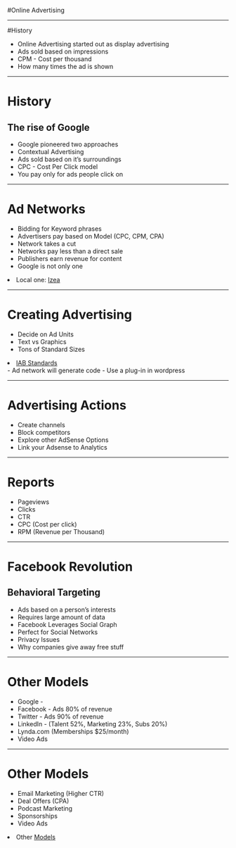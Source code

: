 <!-- .slide: class="title" -->
#Online Advertising

---

#History
- Online Advertising started out as display advertising<!-- .element: class="fragment"-->
- Ads sold based on impressions<!-- .element: class="fragment"-->
- CPM - Cost per thousand<!-- .element: class="fragment"-->
- How many times the ad is shown<!-- .element: class="fragment"-->

---

# History
## The rise of Google

- Google pioneered two approaches<!-- .element: class="fragment"-->
- Contextual Advertising<!-- .element: class="fragment"-->
- Ads sold based on it’s surroundings<!-- .element: class="fragment"-->
- CPC - Cost Per Click model<!-- .element: class="fragment"-->
- You pay only for ads people click on<!-- .element: class="fragment"-->

---

# Ad Networks

- Bidding for Keyword phrases<!-- .element: class="fragment"-->
- Advertisers pay based on Model (CPC, CPM, CPA)<!-- .element: class="fragment"-->
- Network takes a cut<!-- .element: class="fragment"-->
- Networks pay less than a direct sale<!-- .element: class="fragment"-->
- Publishers earn revenue for content<!-- .element: class="fragment"-->
- Google is not only one<!-- .element: class="fragment"-->
<li class="fragment">Local one: <a href="https://izea.com/">Izea</a></li>

---

# Creating Advertising

- Decide on Ad Units<!-- .element: class="fragment"-->
- Text vs Graphics<!-- .element: class="fragment"-->
-  Tons of Standard Sizes<!-- .element: class="fragment"-->
<li class="fragment"><a href="http://www.iab.net/guidelines/508676/508767/displayguidelines">IAB Standards</a></li>
- Ad network will generate code<!-- .element: class="fragment"-->
- Use a plug-in in wordpress<!-- .element: class="fragment"-->

---

# Advertising Actions

- Create channels<!-- .element: class="fragment"-->
- Block competitors<!-- .element: class="fragment"-->
- Explore other AdSense Options<!-- .element: class="fragment"-->
- Link your Adsense to Analytics<!-- .element: class="fragment"-->


---

# Reports

- Pageviews<!-- .element: class="fragment"-->
- Clicks<!-- .element: class="fragment"-->
- CTR<!-- .element: class="fragment"-->
- CPC (Cost per click)<!-- .element: class="fragment"-->
- RPM (Revenue per Thousand)<!-- .element: class="fragment"-->

---

# Facebook Revolution
## Behavioral Targeting

- Ads based on a person’s interests<!-- .element: class="fragment"-->
- Requires large amount of data<!-- .element: class="fragment"-->
- Facebook Leverages Social Graph<!-- .element: class="fragment"-->
- Perfect for Social Networks<!-- .element: class="fragment"-->
- Privacy Issues<!-- .element: class="fragment"-->
- Why companies give away free stuff<!-- .element: class="fragment"-->

---

# Other Models

- Google - <!-- .element: class="fragment"-->
- Facebook - Ads 80% of revenue<!-- .element: class="fragment"-->
- Twitter - Ads 90% of revenue<!-- .element: class="fragment"-->
- LinkedIn - (Talent 52%, Marketing 23%, Subs 20%) <!-- .element: class="fragment"-->
- Lynda.com (Memberships $25/month)<!-- .element: class="fragment"-->
- Video Ads<!-- .element: class="fragment"-->

---

# Other Models

- Email Marketing (Higher CTR)<!-- .element: class="fragment"-->
- Deal Offers (CPA)<!-- .element: class="fragment"-->
- Podcast Marketing<!-- .element: class="fragment"-->
- Sponsorships<!-- .element: class="fragment"-->
- Video Ads<!-- .element: class="fragment"-->
<li class="fragment">Other <a href="http://www.smartinsights.com/digital-marketing-strategy/online-business-revenue-models/online-revenue-model-options-internet-business/">Models</a></li>

